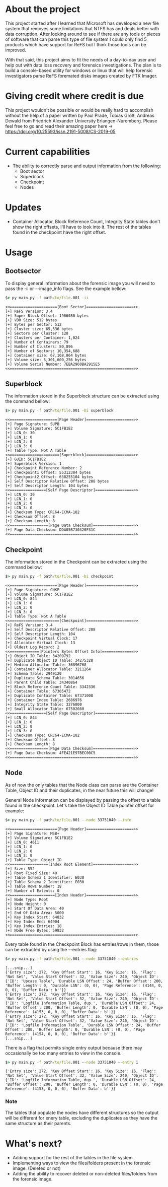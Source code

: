 # About the project

This project started after I learned that Microsoft has developed a new file system that removes some limitations that NTFS has and deals better with data corruption. After looking around to see if there are any tools or pieces of software that can parse this type of file system I could only find 5 products which have support for ReFS but I think those tools can be improved. 

With that said, this project aims to fit the needs of a day-to-day user and help out with data loss recovery and forensics investigations. The plan is to build a console-based utility for windows or linux that will help forensic investigators parse ReFS foremated disks images created by FTK Imager.

# Giving credit where credit is due

This project wouldn't be possible or would be really hard to accomplish without the help of a paper written by Paul Prade, Tobias Groß, Andreas Dewald from Friedrich Alexander University
Erlangen-Nuremberg. Please feel free to go and read their amazing paper here -> https://doi.org/10.25593/issn.2191-5008/CS-2019-05

# Current capabilities
- The ability to correctly parse and output information from the following:
    - Boot sector
    - Superblock
    - Checkpoint
    - Nodes

# Updates
- Container Allocator, Block Reference Count, Integrity State tables don't show the right offsets, I'll have to look into it. The rest of the tables found in the checkpoint have the right offset.

# Usage

## Bootsector
To display general information about the forensic image you will need to pass the -ii or --image_info flags. See the example bellow:
```cmd
$> py main.py -f path/to/file.001 -ii
```
```
<<=====================[Boot Sector]=====================>>
[+] ReFS Version: 3.4
[+] Super Block Offset: 1966080 bytes
[+] VBR Size: 512 bytes
[+] Bytes per Sector: 512
[+] Cluster size: 65,536 bytes
[+] Sectors per Cluster: 128
[+] Clusters per Container: 1,024
[+] Number of Containers: 79
[+] Number of Clusters: 80,896
[+] Number of Sectors: 10,354,688
[+] Container size: 67,108,864 bytes
[+] Volume size: 5,301,600,256 bytes
[+] Volume Serial Number: 7EBA2960BA2915E5
<<=======================================================>>
```
## Superblock
The information stored in the Superblock structure can be extracted using the command bellow:

```cmd
$> py main.py -f path/to/file.001 -bi superblock
```
```
<<=====================[Page Header]=====================>>
[+] Page Signature: SUPB
[+] Volume Signature: 5C1FB1E2
[+] LCN_0: 30
[+] LCN_1: 0
[+] LCN_2: 0
[+] LCN_3: 0
[+] Table Type: Not A Table
<<======================[Superblock]=====================>>
[+] GUID: 5C1FB1E2
[+] Superblock Version: 1
[+] Checkpoint Reference Number: 2
[+] Checkpoint1 Offset: 55312384 bytes
[+] Checkpoint2 Offset: 638255104 bytes
[+] Self Descriptor Relative Offset: 208 bytes
[+] Self Descriptor Length: 104 bytes
<<================[Self Page Descriptor]=================>>
[+] LCN_0: 30
[+] LCN_1: 0
[+] LCN_2: 0
[+] LCN_3: 0
[+] Checksum Type: CRC64-ECMA-182
[+] Checksum Offset: 8
[+] Checksum Length: 8
<<=================[Page Data Checksum]==================>>
[+] Page Data Checksum: DDA05B730320F31C
<<=======================================================>>
```
## Checkpoint
The information stored in the Checkpoint can be extracted using the command bellow:
```cmd
$> py main.py -f path/to/file.001 -bi checkpoint
```
```
<<=====================[Page Header]=====================>>
[+] Page Signature: CHKP
[+] Volume Signature: 5C1FB1E2
[+] LCN_0: 844
[+] LCN_1: 0
[+] LCN_2: 0
[+] LCN_3: 0
[+] Table Type: Not A Table
<<======================[Checkpoint]=====================>>
[+] ReFS Version: 3.4
[+] Self Descriptor Relative Offset: 208
[+] Self Descriptor Length: 104
[+] Checkpoint Virtual Clock: 17
[+] Allocator Virtual Clock: 13
[+] Oldest Log Record: 2
<<=============[Pointers Bytes Offset Info]==============>>
[+] Object ID Table: 34209792
[+] Duplicate Object ID Table: 34275328
[+] Medium Allocator Table: 36896768
[+] Container Allocator Table: 3211264
[+] Schema Table: 2949120
[+] Duplicate Schema Table: 3014656
[+] Parent Child Table: 34340864
[+] Block Reference Count Table: 3342336
[+] Container Table: 67305472
[+] Duplicate Container Table: 67371008
[+] Container Index Table: 2686976
[+] Integrity State Table: 3276800
[+] Small Allocator Table: 67502080
<<================[Self Page Descriptor]=================>>
[+] LCN_0: 844
[+] LCN_1: 0
[+] LCN_2: 0
[+] LCN_3: 0
[+] Checksum Type: CRC64-ECMA-182
[+] Checksum Offset: 8
[+] Checksum Length: 8
<<=================[Page Data Checksum]==================>>
[+] Page Data Checksum: 4FE421E97BEC00C5
<<=======================================================>>
```
## Node
As of now the only tables that the Node class can parse are the Container Table, Object ID and their duplicates, in the near future this will change!

General Node information can be displayed by passing the offset to a table found in the checkpoint. Let's take the Object ID Table pointer offset for example:
```cmd
$> py main.py -f path/to/file.001 --node 33751040 --info
```
```
<<=====================[Page Header]=====================>>
[+] Page Signature: MSB+
[+] Volume Signature: 5C1FB1E2
[+] LCN_0: 4611
[+] LCN_1: 0
[+] LCN_2: 0
[+] LCN_3: 0
[+] Table Type: Object ID
<<=================[Index Root Element]==================>>
[+] Size: 552
[+] Root Fixed Size: 40
[+] Table Schema 1 Identifier: E030
[+] Table Schema 2 Identifier: E030
[+] Table Rows Number: 18
[+] Number of Extents: 0
<<====================[Index Header]=====================>>
[+] Node Type: Root
[+] Node Height: 0
[+] Start Of Data Area: 40
[+] End Of Data Area: 5000
[+] Key Index Start: 64832
[+] Key Index End: 64904
[+] Key Index Entries: 18
[+] Node Free Bytes: 59832
<<=======================================================>>
```
Every table found in the Checkpoint Block has entries/rows in them, those can be extracted by using the --entries flag:
```cmd
$> py main.py -f path/to/file.001 --node 33751040 --entries
```
```
[...snip...]
{'Entry size': 272, 'Key Offset Start': 16, 'Key Size': 16, 'Flag': 'Not Set', 'Value Start Offset': 32, 'Value Size': 240, 'Object ID': {'ID': 'Upcase Table', 'Durable LSN Offset': 24, 'Buffer Offset': 200, 'Buffer Length': 0, 'Durable LSN': (0, 0), 'Page Reference': (4144, 0, 0, 0), 'Buffer Data': b''}}
{'Entry size': 272, 'Key Offset Start': 16, 'Key Size': 16, 'Flag': 'Not Set', 'Value Start Offset': 32, 'Value Size': 240, 'Object ID': {'ID': 'Logfile Information Table, dup.', 'Durable LSN Offset': 24, 'Buffer Offset': 200, 'Buffer Length': 0, 'Durable LSN': (0, 0), 'Page Reference': (4153, 0, 0, 0), 'Buffer Data': b''}}
{'Entry size': 272, 'Key Offset Start': 16, 'Key Size': 16, 'Flag': 'Not Set', 'Value Start Offset': 32, 'Value Size': 240, 'Object ID': {'ID': 'Logfile Information Table', 'Durable LSN Offset': 24, 'Buffer Offset': 200, 'Buffer Length': 0, 'Durable LSN': (0, 0), 'Page Reference': (4154, 0, 0, 0), 'Buffer Data': b''}}
[...snip...]
```
There is a flag that permits single entry output because there may occasionally be too many entries to view in the console.
```cmd
$> py main.py -f path/to/file.001 --node 33751040 --entry 1
```
```
{'Entry size': 272, 'Key Offset Start': 16, 'Key Size': 16, 'Flag': 'Not Set', 'Value Start Offset': 32, 'Value Size': 240, 'Object ID': {'ID': 'Logfile Information Table, dup.', 'Durable LSN Offset': 24, 'Buffer Offset': 200, 'Buffer Length': 0, 'Durable LSN': (0, 0), 'Page Reference': (4153, 0, 0, 0), 'Buffer Data': b''}}
```
### Note
The tables that populate the nodes have different structures so the output will be different for enery table, excluding the duplicates as they have the same structure as their parents.

# What's next?
- Adding support for the rest of the tables in the file system.
- Implementing ways to view the files/folders present in the forensic image. (Deleted or not)
- Adding the ability to recover deleted or non-deleted files/folders from the forensic image.
